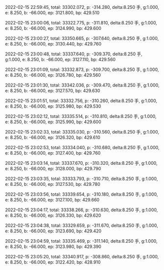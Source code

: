 2022-02-15 22:59:45, total: 33302.072, p: -314.280, delta:8.250 手, g:1.000, e: 8.250, b: -66.000, ep: 3121.800, bp: 429.510

2022-02-15 23:00:06, total: 33322.775, p: -311.810, delta:8.250 手, g:1.000, e: 8.250, b: -66.000, ep: 3124.990, bp: 429.600

2022-02-15 23:00:27, total: 33350.665, p: -307.640, delta:8.250 手, g:1.000, e: 8.250, b: -66.000, ep: 3130.440, bp: 429.760

2022-02-15 23:00:48, total: 33337.640, p: -309.370, delta:8.250 手, g:1.000, e: 8.250, b: -66.000, ep: 3127.110, bp: 429.560

2022-02-15 23:01:09, total: 33332.873, p: -309.700, delta:8.250 手, g:1.000, e: 8.250, b: -66.000, ep: 3126.780, bp: 429.560

2022-02-15 23:01:30, total: 33342.036, p: -309.470, delta:8.250 手, g:1.000, e: 8.250, b: -66.000, ep: 3127.570, bp: 429.630

2022-02-15 23:01:51, total: 33332.756, p: -310.260, delta:8.250 手, g:1.000, e: 8.250, b: -66.000, ep: 3125.980, bp: 429.530

2022-02-15 23:02:12, total: 33335.514, p: -310.810, delta:8.250 手, g:1.000, e: 8.250, b: -66.000, ep: 3125.990, bp: 429.600

2022-02-15 23:02:33, total: 33335.030, p: -310.560, delta:8.250 手, g:1.000, e: 8.250, b: -66.000, ep: 3126.320, bp: 429.610

2022-02-15 23:02:53, total: 33334.040, p: -310.680, delta:8.250 手, g:1.000, e: 8.250, b: -66.000, ep: 3127.400, bp: 429.760

2022-02-15 23:03:14, total: 33337.670, p: -310.320, delta:8.250 手, g:1.000, e: 8.250, b: -66.000, ep: 3128.000, bp: 429.790

2022-02-15 23:03:35, total: 33333.793, p: -310.710, delta:8.250 手, g:1.000, e: 8.250, b: -66.000, ep: 3127.530, bp: 429.780

2022-02-15 23:03:56, total: 33339.654, p: -310.180, delta:8.250 手, g:1.000, e: 8.250, b: -66.000, ep: 3127.100, bp: 429.660

2022-02-15 23:04:17, total: 33338.266, p: -310.630, delta:8.250 手, g:1.000, e: 8.250, b: -66.000, ep: 3126.330, bp: 429.620

2022-02-15 23:04:38, total: 33329.659, p: -311.670, delta:8.250 手, g:1.000, e: 8.250, b: -66.000, ep: 3123.690, bp: 429.420

2022-02-15 23:04:59, total: 33335.469, p: -311.140, delta:8.250 手, g:1.000, e: 8.250, b: -66.000, ep: 3123.980, bp: 429.390

2022-02-15 23:05:20, total: 33340.917, p: -308.860, delta:8.250 手, g:1.000, e: 8.250, b: -66.000, ep: 3122.420, bp: 428.910